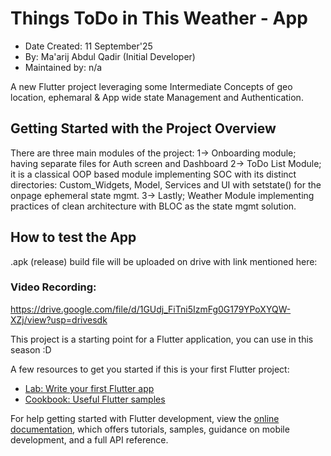 # Things ToDo in This Weather - App 

- Date Created: 11 September'25
- By: Ma'arij Abdul Qadir (Initial Developer)
- Maintained by: n/a

A new Flutter project leveraging some Intermediate Concepts of geo location, ephemaral & App wide state Management and Authentication.

## Getting Started with the Project Overview

There are three main modules of the project:
1-> Onboarding module; having separate files for Auth screen and Dashboard
2-> ToDo List Module; it is a classical OOP based module implementing SOC with its distinct directories:
Custom_Widgets, Model, Services and UI with setstate() for the onpage ephemeral state mgmt.
3-> Lastly; Weather Module implementing practices of clean architecture with BLOC as the state mgmt solution.

## How to test the App

.apk (release) build file will be uploaded on drive with link mentioned here:


### Video Recording:
https://drive.google.com/file/d/1GUdj_FiTni5IzmFg0G179YPoXYQW-XZj/view?usp=drivesdk



This project is a starting point for a Flutter application, you can use in this season :D

A few resources to get you started if this is your first Flutter project:

- [Lab: Write your first Flutter app](https://docs.flutter.dev/get-started/codelab)
- [Cookbook: Useful Flutter samples](https://docs.flutter.dev/cookbook)

For help getting started with Flutter development, view the
[online documentation](https://docs.flutter.dev/), which offers tutorials,
samples, guidance on mobile development, and a full API reference.
